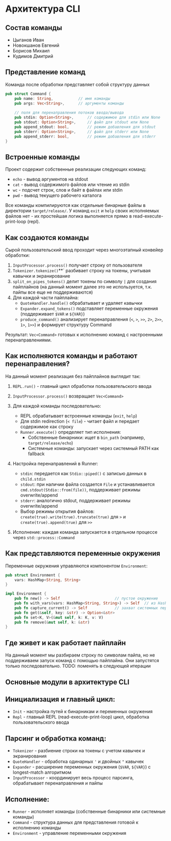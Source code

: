 # Архитектура CLI

## Состав команды

- Цыганов Иван
- Новокшанов Евгений
- Борисов Михаил
- Кудимов Дмитрий

## Представление команд

Команда после обработки представляет собой структуру данных
```rust
pub struct Command {
    pub name: String,           // имя команды
    pub args: Vec<String>,      // аргументы команды
    
    // поля для перенаправления потоков ввода/вывода
    pub stdin: Option<String>,      // содержимое для stdin или None
    pub stdout: Option<String>,     // файл для stdout или None
    pub append_stdout: bool,        // режим добавления для stdout
    pub stderr: Option<String>,     // файл для stderr или None  
    pub append_stderr: bool,        // режим добавления для stderr
}
```

## Встроенные команды

Проект содержит собственные реализации следующих команд:
- `echo` - вывод аргументов на stdout
- `cat` - вывод содержимого файлов или чтение из stdin
- `wc` - подсчет строк, слов и байт в файлах или stdin  
- `pwd` - вывод текущего рабочего каталога

Все команды компилируются как отдельные бинарные файлы в директории `target/release/`.
У команд `exit` и `help` своих исполняемых файлов нет - их простейшая логика выполняется прямо в read-execute-print-loop (repl). 

## Как создаются команды
Сырой пользовательский ввод проходит через многоэтапный конвейер обработки:

1. `InputProcessor.process()` получает строку от пользователя
2. `Tokenizer.tokenize()`**` разбивает строку на токены, учитывая кавычки и экранирование
3. `split_on_pipes_tokens()` делит токены по символу `|` для создания пайплайнов (на данный момент далее это не используется, т.к. пайпы все еще не поддерживаются)
4. Для каждой части пайплайна:
   - `QuoteHandler.handle()` обрабатывает и удаляет кавычки
   - `Expander.expand_tokens()` подставляет переменные окружения (поддерживает `$VAR` и `${VAR}`)
   - `produce_command()` анализирует перенаправления (`<`, `>`, `>>`, `2>`, `2>>`, `1>`, `1>>`) и формирует структуру Command

Результат: `Vec<Command>` готовых к исполнению команд с настроенными перенаправлениями.

## Как исполняются команды и работают перенаправления?

На данный момент реализация без пайплайнов выглядит так:

1. `REPL.run()` - главный цикл обработки пользовательского ввода
2. `InputProcessor.process()` возвращает `Vec<Command>` 
3. Для каждой команды последовательно:
   - REPL обрабатывает встроенные команды (`exit`, `help`)
   - Для stdin redirection (`< file`) - читает файл и передает содержимое как строку
   - `Runner.execute()` определяет тип исполнения:
     - Собственные бинарники: ищет в `bin_path` (например, `target/release/echo`)
     - Системные команды: запускает через системный PATH как fallback

4. Настройка перенаправлений в Runner:
   - `stdin`: передается как `Stdio::piped()` с записью данных в `child.stdin`
   - `stdout`: при наличии файла создается `File` и устанавливается `cmd.stdout(Stdio::from(file))`, поддерживает режимы overwrite/append
   - `stderr`: аналогично stdout, поддерживает режимы overwrite/append
   -  Выбор режимы открытия файлов: `create(true).write(true).truncate(true)` для `>` и `create(true).append(true)` для `>>`

5. Исполнение: каждая команда запускается в отдельном процессе через `std::process::Command`


## Как представляются переменные окружения

Переменные окружения управляются компонентом `Environment`:

```rust
pub struct Environment {
    vars: HashMap<String, String>
}

impl Environment {
    pub fn new() -> Self                        // пустое окружение
    pub fn with_vars(vars: HashMap<String, String>) -> Self  // из HashMap
    pub fn capture_current() -> Self            // захват системных переменных
    pub fn get(&self, key: &str) -> Option<&str>
    pub fn set<K, V>(&mut self, k: K, v: V) 
    pub fn remove(&mut self, k: &str)
}
```

## Где живет и как работает пайплайн
На данный момент мы разбираем строку по символам пайпа, но не поддерживаем запуск команд с помощью пайплайна. Они запустятся только последовательно.
TODO: поменять в следующей итерации

## Основные модули в архитектуре CLI

## Инициализация и главный цикл:
- `Init` - настройка путей к бинарникам и переменных окружения
- `Repl` - главный REPL (read-execute-print-loop) цикл, обработка пользовательского ввода

## Парсинг и обработка команд:
- `Tokenizer` - разбиение строки на токены с учетом кавычек и экранирования
- `QuoteHandler` - обработка одинарных `'` и двойных `"` кавычек  
- `Expander` - расширение переменных окружения (`$VAR`, `${VAR}`) с longest-match алгоритмом
- `InputProcessor` - координирует весь процесс парсинга, обрабатывает перенаправления и пайпы

## Исполнение:
- `Runner` - исполняет команды (собственные бинарники или системные команды)
- `Command` - структура данных для представления готовой к исполнению команды
- `Environment` - управление переменными окружения
